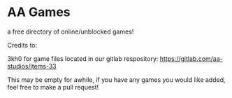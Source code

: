 # AA Games
a free directory of online/unblocked games!

Credits to:

3kh0 for game files located in our gitlab  respository: https://gitlab.com/aa-studios/items-33

This may be empty for awhile, if you have any games you would like added, feel free to make a pull request!

